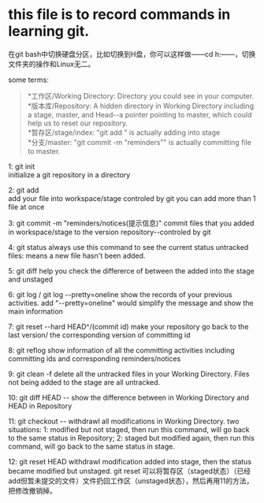 # this file is to record commands in learning git.

在git bash中切换硬盘分区，比如切换到H盘，你可以这样做——cd h:——，切换文件夹的操作和Linux无二。

some terms:<br>
> *工作区/Working Directory: Directory you could see in your computer.<br>
> *版本库/Repository: A hidden directory in Working Directory including a stage, master, and Head--a pointer pointing to master, which could help us to reset our repository.<br>
> *暂存区/stage/index: "git add <file>" is actually adding <file> into stage<br>
> *分支/master: "git commit -m "reminders"" is actually committing file to master.<br>

1: git init<br>
	initialize a git repository in a directory

2: git add <file><br>
	add your file into workspace/stage controled by git
	you can add more than 1 file at once

3: git commit -m "reminders/notices(提示信息)"
	commit files that you added in workspace/stage to the version repository--controled by git

4: git status
	always use this command to see the current status
    untracked files: means a new file hasn't been added.

5: git diff <file>
	help you check the differerce of between the <file> added into the stage and unstaged <file>

6: git log / git log --pretty=oneline
	show the records of your previous activities.
	add "--pretty=oneline" would simplify the message and show the main information

7: git reset --hard HEAD^/(commit id)
	make your repository go back to the last version/ the corresponding version of committing id

8: git reflog
	show information of all the committing activities including committing ids and corresponding reminders/notices


9: git clean -f
    delete all the untracked files in your Working Directory. Files not being added to the stage are all untracked.

10: git diff HEAD -- <file>
    show the difference between <file> in Working Directory and HEAD in Repository

11: git checkout -- <file>
    withdrawl all modifications in Working Directory.
    two situations:
    1: modified but not staged, then run this command, <file> will go back to the same status in Repository;
    2: staged but modified again, then run this command, <file> will go back to the same status in stage.

12: git reset HEAD <file>
    withdrawl modification added into stage, then the <file> status became modified but unstaged.
    git reset <file>
    可以将暂存区（staged状态）（已经add但暂未提交的文件）文件扔回工作区（unstaged状态），然后再用11的方法，把修改撤销掉。







